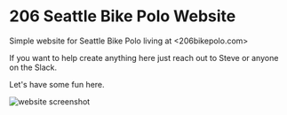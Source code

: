 # 206 Seattle Bike Polo Website

Simple website for Seattle Bike Polo living at <206bikepolo.com>

If you want to help create anything here just reach out to Steve or anyone on the Slack.

Let's have some fun here.

![website screenshot](./img/screenshot.png)
